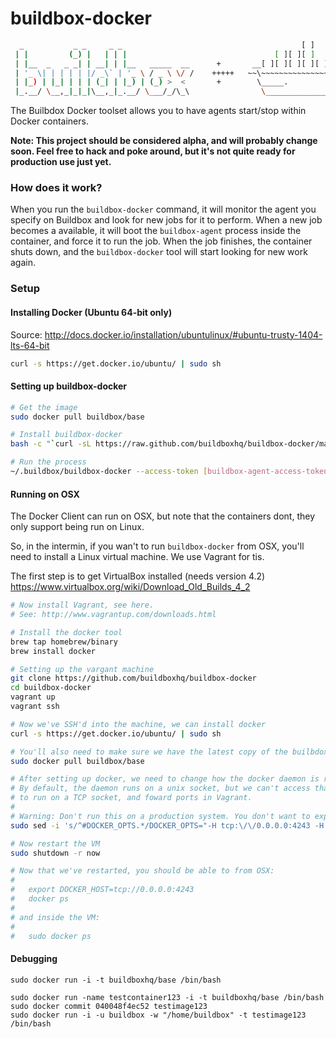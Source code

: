 # buildbox-docker

```bash
  _           _ _     _ _                                        [ ]
 | |         (_) |   | | |                                 [ ][ ][ ]     \  /
 | |__  _   _ _| | __| | |__   _____  __      +       __[ ][ ][ ][ ][ ]__/ /
 | '_ \| | | | | |/ _\` | '_ \ / _ \ \/ /    +++++   ~~\~~~~~~~~~~~~~~~~~~~/~~
 | |_) | |_| | | | (_| | |_) | (_) >  <       +        \_____.           /
 |_.__/ \__,_|_|_|\__,_|_.__/ \___/_/\_\                \_______________/
```

The Builbdox Docker toolset allows you to have agents start/stop within Docker
containers.

**Note: This project should be considered alpha, and will probably change soon.
Feel free to hack and poke around, but it's not quite ready for production use just yet.**

### How does it work?

When you run the `buildbox-docker` command, it will monitor the agent you specify
on Buildbox and look for new jobs for it to perform. When a new job becomes a
available, it will boot the `buildbox-agent` process inside the container, and force
it to run the job. When the job finishes, the container shuts down, and the `buildbox-docker`
tool will start looking for new work again.

### Setup

#### Installing Docker (Ubuntu 64-bit only)

Source: http://docs.docker.io/installation/ubuntulinux/#ubuntu-trusty-1404-lts-64-bit

```bash
curl -s https://get.docker.io/ubuntu/ | sudo sh
```

#### Setting up buildbox-docker

```bash
# Get the image
sudo docker pull buildbox/base

# Install buildbox-docker
bash -c "`curl -sL https://raw.github.com/buildboxhq/buildbox-docker/master/install.sh`"

# Run the process
~/.buildbox/buildbox-docker --access-token [buildbox-agent-access-token]
```

#### Running on OSX

The Docker Client can run on OSX, but note that the containers dont, they only support being run on Linux.

So, in the intermin, if you wan't to run `buildbox-docker` from OSX, you'll need to install a Linux virtual machine. We use Vagrant for tis.

The first step is to get VirtualBox installed (needs version 4.2) https://www.virtualbox.org/wiki/Download_Old_Builds_4_2

```bash
# Now install Vagrant, see here.
# See: http://www.vagrantup.com/downloads.html

# Install the docker tool
brew tap homebrew/binary
brew install docker

# Setting up the vargant machine
git clone https://github.com/buildboxhq/buildbox-docker
cd buildbox-docker
vagrant up
vagrant ssh

# Now we've SSH'd into the machine, we can install docker
curl -s https://get.docker.io/ubuntu/ | sudo sh

# You'll also need to make sure we have the latest copy of the builbdox base image
sudo docker pull buildbox/base

# After setting up docker, we need to change how the docker daemon is run.
# By default, the daemon runs on a unix socket, but we can't access that from OSX. So we need to change it
# to run on a TCP socket, and foward ports in Vagrant.
#
# Warning: Don't run this on a production system. You don't want to expose docker like this there.
sudo sed -i 's/^#DOCKER_OPTS.*/DOCKER_OPTS="-H tcp:\/\/0.0.0.0:4243 -H unix:\/\/var\/run\/docker.sock"/g' /etc/default/docker

# Now restart the VM
sudo shutdown -r now

# Now that we've restarted, you should be able to from OSX:
#
#   export DOCKER_HOST=tcp://0.0.0.0:4243
#   docker ps
#
# and inside the VM:
#
#   sudo docker ps
```

#### Debugging

```
sudo docker run -i -t buildboxhq/base /bin/bash

sudo docker run -name testcontainer123 -i -t buildboxhq/base /bin/bash
sudo docker commit 040048f4ec52 testimage123
sudo docker run -i -u buildbox -w "/home/buildbox" -t testimage123 /bin/bash
```
